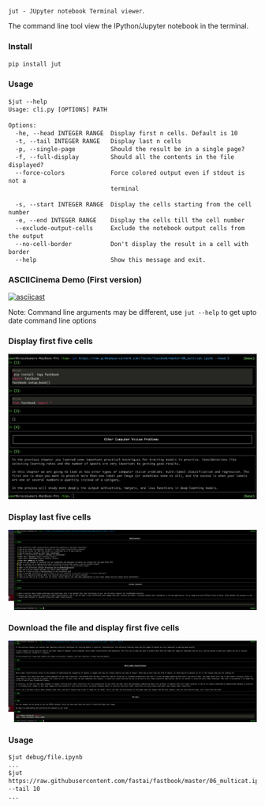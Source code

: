 `jut - JUpyter notebook Terminal viewer`.

The command line tool view the IPython/Jupyter notebook in the terminal.

### Install

`pip install jut`

### Usage

``` shell
$jut --help
Usage: cli.py [OPTIONS] PATH

Options:
  -he, --head INTEGER RANGE  Display first n cells. Default is 10
  -t, --tail INTEGER RANGE   Display last n cells
  -p, --single-page          Should the result be in a single page?
  -f, --full-display         Should all the contents in the file displayed?
  --force-colors             Force colored output even if stdout is not a
                             terminal

  -s, --start INTEGER RANGE  Display the cells starting from the cell number
  -e, --end INTEGER RANGE    Display the cells till the cell number
  --exclude-output-cells     Exclude the notebook output cells from the output
  --no-cell-border           Don't display the result in a cell with border
  --help                     Show this message and exit.
```

### ASCIICinema Demo (First version)

[![asciicast](https://asciinema.org/a/400349.svg)](https://asciinema.org/a/400349)

Note: Command line arguments may be different, use `jut --help` to get upto date command line options

### Display first five cells

![jut-head-example](https://raw.githubusercontent.com/kracekumar/jut/main/images/jut-head.png)

### Display last five cells

![jut-tail-example](https://raw.githubusercontent.com/kracekumar/jut/main/images/jut-tail.png)

### Download the file and display first five cells

![jut-download-url](https://raw.githubusercontent.com/kracekumar/jut/main/images/jut-download.png)


### Usage

``` shell
$jut debug/file.ipynb
...
$jut https://raw.githubusercontent.com/fastai/fastbook/master/06_multicat.ipynb --tail 10
...
```

